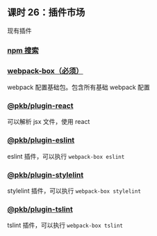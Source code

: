 ## 课时 26：插件市场

现有插件

### [npm 搜索](https://www.npmjs.com/search?q=%40pkb)

### [webpack-box（必须）](https://www.npmjs.com/package/webpack-box)

webpack 配置基础包。包含所有基础 webpack 配置

### [@pkb/plugin-react](https://www.npmjs.com/package/@pkb/plugin-react)

可以解析 jsx 文件，使用 react

### [@pkb/plugin-eslint](https://www.npmjs.com/package/@pkb/plugin-eslint)

eslint 插件，可以执行 `webpack-box eslint`

### [@pkb/plugin-stylelint](https://www.npmjs.com/package/@pkb/plugin-stylelint)

stylelint 插件，可以执行 `webpack-box stylelint`

### [@pkb/plugin-tslint](https://www.npmjs.com/package/@pkb/plugin-tslint)

tslint 插件，可以执行 `webpack-box tslint`
